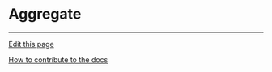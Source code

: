 # Aggregate

---
[Edit this page](https://github.com/saascade/platform.saascade.com/edit/main/Hub/Organizations/Projects/Design/SubdomainWorkflows/BlueprintEditor/Blocks/Aggregate/README.md)

[How to contribute to the docs](../../../../../../../../General/HowToContribute/README.md)

